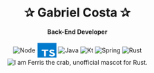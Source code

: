 <center> <h1> ✰ Gabriel Costa ✰</h1></center>

<center>
  <strong >Back-End Developer</strong>
</center>

<div style="display: inline_block" align="center" ><br>
  <img align="center" alt="Node" height="40" width="45" src="https://cdn.jsdelivr.net/gh/devicons/devicon/icons/nodejs/nodejs-original.svg">
  <img align="center" alt="Type" height="35" width="45" src="https://raw.githubusercontent.com/devicons/devicon/master/icons/typescript/typescript-plain.svg">
  <img align="center" alt="Java" height="35" width="45" src="https://cdn.jsdelivr.net/gh/devicons/devicon/icons/java/java-original.svg">
  <img align="center" alt="Kt" height="35" width="45" src="https://cdn.jsdelivr.net/gh/devicons/devicon/icons/kotlin/kotlin-plain.svg">
    <img align="center" alt="Spring" height="40" width="45" src="https://cdn.jsdelivr.net/gh/devicons/devicon/icons/spring/spring-original.svg">
  <img align="center" alt="Rust" height="50" width="50" src="https://icons-for-free.com/download-icon-vscode+icons+type+rust-1324451477410103145_0.svg">
</div>
<div align="center" >
  <img align="center" alt="I am Ferris the crab, unofficial mascot for Rust."  height="150" src="https://rustacean.net/assets/rustacean-flat-happy.svg" >
</div>
